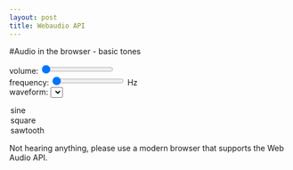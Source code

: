 ```yaml
---
layout: post
title: Webaudio API
---
```

#Audio in the browser - basic tones

volume: <input id="volume" type="range" min="0" max="100" value="0">
<span id="volumex"></span><br>
frequency: <input id="frequency" type="range" min="200" max="5000" value="200">
<span id="frequencyx"></span> Hz<br>
waveform: <select id="waveform">
  <option value="sine">sine</option>
  <option value="square">square</option>
  <option value="sawtooth">sawtooth</option>
</select>

Not hearing anything, please use a modern browser that supports the Web Audio API.

<script type="text/javascript">

"use strict";

if (typeof AudioContext != "function" && 
  typeof webkitAudioContext == "function") {
  window.AudioContext = webkitAudioContext;
}

window.onload = function () {
  var context = new AudioContext();
  var osc1 = context.createOscillator();
  var gain1 = context.createGain();
  osc1.connect(gain1);
  gain1.connect(context.destination);
  osc1.start(0);

  document.getElementById("volume").onchange = function () {
    gain1.gain.value = this.value / 100;
    document.getElementById("volumex").innerHTML = this.value;
  };
  document.getElementById("frequency").onchange = function () {
    //osc1.frequency.value = this.value;
    osc1.frequency.setValueAtTime(this.value, context.currentTime);
    document.getElementById("frequencyx").innerHTML = this.value;
  };
  document.getElementById("waveform").onchange = function () {
    osc1.type = this.value;
  };

  document.getElementById("volume").onchange();
  document.getElementById("frequency").onchange();
  document.getElementById("waveform").onchange();
};

</script>